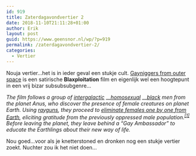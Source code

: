 ```yaml
---
id: 919
title: Zaterdagavondvertier 2
date: 2018-11-10T21:11:28+01:00
author: Erik
layout: post
guid: https://www.geensnor.nl/wp/?p=919
permalink: /zaterdagavondvertier-2/
categories:
  - Vertier
---
```

 

Nouja vertier&#8230;het is in ieder geval een stukje cult. [Gayniggers from outer space](https://nl.wikipedia.org/wiki/Gayniggers_from_Outer_Space) is een satirische **Blaxploitation** film en eigenlijk wel een hoogtepunt in een vrij bizar subsubsubgenre&#8230;  


_The film follows a group of_ [_intergalactic_](https://en.wikipedia.org/wiki/Space_exploration) __[_homosexual_](https://en.wikipedia.org/wiki/Homosexuality) __[_black_](https://en.wikipedia.org/wiki/Black_people) _men from the planet Anus, who discover the presence of female creatures on planet Earth. Using_ [_rayguns_](https://en.wikipedia.org/wiki/Raygun)_, they proceed to_ [_eliminate females one by one from Earth_](https://en.wikipedia.org/wiki/Femicide)_, eliciting gratitude from the previously oppressed male population._<sup><a href="https://en.wikipedia.org/wiki/Gayniggers_from_Outer_Space#cite_note-elitisti-1"><em>[1]</em></a></sup> _Before leaving the planet, they leave behind a &#8220;Gay Ambassador&#8221; to educate the Earthlings about their new way of life._

Nou goed&#8230;voor als je knetterstoned en dronken nog een stukje vertier zoekt. Nuchter zou ik het niet doen&#8230;



  
<figure class="wp-block-embed-youtube wp-block-embed is-type-video is-provider-youtube wp-embed-aspect-4-3 wp-has-aspect-ratio">

<div class="wp-block-embed__wrapper">
  <span class="embed-youtube" style="text-align:center; display: block;"></span>
</div></figure>